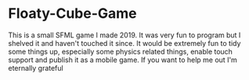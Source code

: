 # Floaty-Cube-Game
This is a small SFML game I made 2019. It was very fun to program but I shelved it and haven't touched it since. It would be extremely fun to tidy some things up, especially some physics related things, enable touch support and publish it as a mobile game. If you want to help me out I'm eternally grateful
